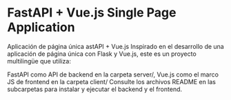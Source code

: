 # FastAPI + Vue.js Single Page Application

Aplicación de página única astAPI + Vue.js
Inspirado en el desarrollo de una aplicación de página única con Flask y Vue.js, este es un proyecto multilingüe que utiliza:

FastAPI como API de backend en la carpeta server/,
Vue.js como el marco JS de frontend en la carpeta client/
Consulte los archivos README en las subcarpetas para instalar y ejecutar el backend y el frontend.
